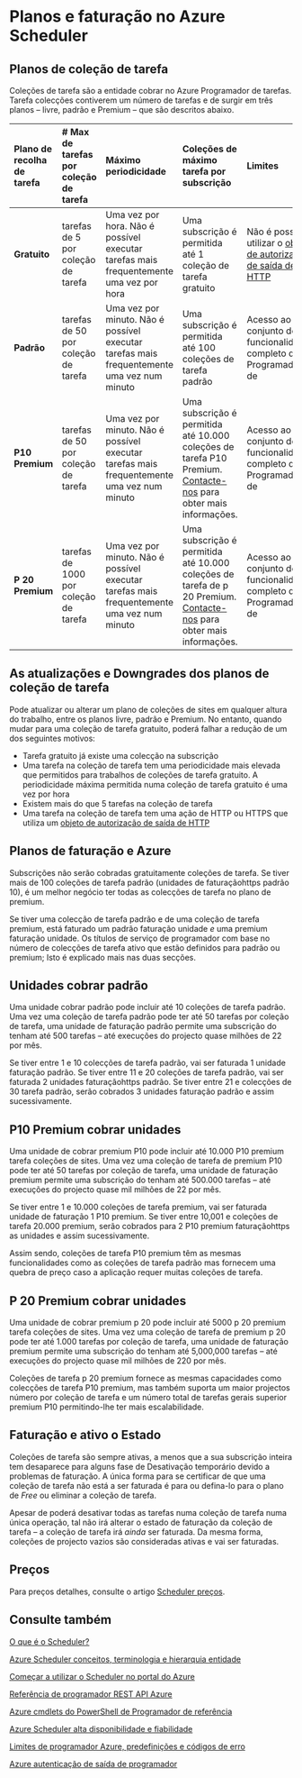 <properties
 pageTitle="Planos e faturação no Azure Scheduler"
 description="Planos e faturação no Azure Scheduler"
 services="scheduler"
 documentationCenter=".NET"
 authors="derek1ee"
 manager="kevinlam1"
 editor=""/>
<tags
 ms.service="scheduler"
 ms.workload="infrastructure-services"
 ms.tgt_pltfrm="na"
 ms.devlang="dotnet"
 ms.topic="article"
 ms.date="08/18/2016"
 ms.author="deli"/>

# <a name="plans-and-billing-in-azure-scheduler"></a>Planos e faturação no Azure Scheduler

## <a name="job-collection-plans"></a>Planos de coleção de tarefa

Coleções de tarefa são a entidade cobrar no Azure Programador de tarefas. Tarefa colecções contiverem um número de tarefas e de surgir em três planos – livre, padrão e Premium – que são descritos abaixo.

|**Plano de recolha de tarefa**|**# Max de tarefas por coleção de tarefa**|**Máximo periodicidade**|**Coleções de máximo tarefa por subscrição**|**Limites**|
|:---|:---|:---|:---|:---|
|**Gratuito**|tarefas de 5 por coleção de tarefa|Uma vez por hora. Não é possível executar tarefas mais frequentemente uma vez por hora|Uma subscrição é permitida até 1 coleção de tarefa gratuito|Não é possível utilizar o [objeto de autorização de saída de HTTP](scheduler-outbound-authentication.md)
|**Padrão**|tarefas de 50 por coleção de tarefa|Uma vez por minuto. Não é possível executar tarefas mais frequentemente uma vez num minuto|Uma subscrição é permitida até 100 coleções de tarefa padrão|Acesso ao conjunto de funcionalidades completo do Programador de|
|**P10 Premium**|tarefas de 50 por coleção de tarefa|Uma vez por minuto. Não é possível executar tarefas mais frequentemente uma vez num minuto|Uma subscrição é permitida até 10.000 coleções de tarefa P10 Premium. <a href="mailto:wapteams@microsoft.com">Contacte-nos</a> para obter mais informações.|Acesso ao conjunto de funcionalidades completo do Programador de|
|**P 20 Premium**|tarefas de 1000 por coleção de tarefa|Uma vez por minuto. Não é possível executar tarefas mais frequentemente uma vez num minuto|Uma subscrição é permitida até 10.000 coleções de tarefa de p 20 Premium. <a href="mailto:wapteams@microsoft.com">Contacte-nos</a> para obter mais informações.|Acesso ao conjunto de funcionalidades completo do Programador de|

## <a name="upgrades-and-downgrades-of-job-collection-plans"></a>As atualizações e Downgrades dos planos de coleção de tarefa

Pode atualizar ou alterar um plano de coleções de sites em qualquer altura do trabalho, entre os planos livre, padrão e Premium. No entanto, quando mudar para uma coleção de tarefa gratuito, poderá falhar a redução de um dos seguintes motivos:

- Tarefa gratuito já existe uma colecção na subscrição
- Uma tarefa na coleção de tarefa tem uma periodicidade mais elevada que permitidos para trabalhos de coleções de tarefa gratuito. A periodicidade máxima permitida numa coleção de tarefa gratuito é uma vez por hora
- Existem mais do que 5 tarefas na coleção de tarefa
- Uma tarefa na coleção de tarefa tem uma ação de HTTP ou HTTPS que utiliza um [objeto de autorização de saída de HTTP](scheduler-outbound-authentication.md)

## <a name="billing-and-azure-plans"></a>Planos de faturação e Azure

Subscrições não serão cobradas gratuitamente coleções de tarefa. Se tiver mais de 100 coleções de tarefa padrão (unidades de faturaçãohttps padrão 10), é um melhor negócio ter todas as colecções de tarefa no plano de premium.

Se tiver uma colecção de tarefa padrão e de uma coleção de tarefa premium, está faturado um padrão faturação unidade _e_ uma premium faturação unidade. Os títulos de serviço de programador com base no número de colecções de tarefa ativo que estão definidos para padrão ou premium; Isto é explicado mais nas duas secções.

## <a name="standard-billable-units"></a>Unidades cobrar padrão

Uma unidade cobrar padrão pode incluir até 10 coleções de tarefa padrão. Uma vez uma coleção de tarefa padrão pode ter até 50 tarefas por coleção de tarefa, uma unidade de faturação padrão permite uma subscrição do tenham até 500 tarefas – até execuções do projecto quase milhões de 22 por mês.

Se tiver entre 1 e 10 colecções de tarefa padrão, vai ser faturada 1 unidade faturação padrão. Se tiver entre 11 e 20 coleções de tarefa padrão, vai ser faturada 2 unidades faturaçãohttps padrão. Se tiver entre 21 e colecções de 30 tarefa padrão, serão cobrados 3 unidades faturação padrão e assim sucessivamente.

## <a name="p10-premium-billable-units"></a>P10 Premium cobrar unidades

Uma unidade de cobrar premium P10 pode incluir até 10.000 P10 premium tarefa coleções de sites. Uma vez uma coleção de tarefa de premium P10 pode ter até 50 tarefas por coleção de tarefa, uma unidade de faturação premium permite uma subscrição do tenham até 500.000 tarefas – até execuções do projecto quase mil milhões de 22 por mês.

Se tiver entre 1 e 10.000 coleções de tarefa premium, vai ser faturada unidade de faturação 1 P10 premium. Se tiver entre 10,001 e coleções de tarefa 20.000 premium, serão cobrados para 2 P10 premium faturaçãohttps as unidades e assim sucessivamente.

Assim sendo, coleções de tarefa P10 premium têm as mesmas funcionalidades como as coleções de tarefa padrão mas fornecem uma quebra de preço caso a aplicação requer muitas coleções de tarefa.

## <a name="p20-premium-billable-units"></a>P 20 Premium cobrar unidades

Uma unidade de cobrar premium p 20 pode incluir até 5000 p 20 premium tarefa coleções de sites. Uma vez uma coleção de tarefa de premium p 20 pode ter até 1.000 tarefas por coleção de tarefa, uma unidade de faturação premium permite uma subscrição do tenham até 5,000,000 tarefas – até execuções do projecto quase mil milhões de 220 por mês.

Coleções de tarefa p 20 premium fornece as mesmas capacidades como colecções de tarefa P10 premium, mas também suporta um maior projectos número por coleção de tarefa e um número total de tarefas gerais superior premium P10 permitindo-lhe ter mais escalabilidade.

## <a name="billing-and-active-status"></a>Faturação e ativo o Estado

Coleções de tarefa são sempre ativas, a menos que a sua subscrição inteira tem desaparece para alguns fase de Desativação temporário devido a problemas de faturação. A única forma para se certificar de que uma coleção de tarefa não está a ser faturada é para ou defina-lo para o plano de _Free_ ou eliminar a coleção de tarefa.

Apesar de poderá desativar todas as tarefas numa coleção de tarefa numa única operação, tal não irá alterar o estado de faturação da coleção de tarefa – a coleção de tarefa irá _ainda_ ser faturada. Da mesma forma, coleções de projecto vazios são consideradas ativas e vai ser faturadas.

## <a name="pricing"></a>Preços

Para preços detalhes, consulte o artigo [Scheduler preços](https://azure.microsoft.com/pricing/details/scheduler/).

## <a name="see-also"></a>Consulte também


 [O que é o Scheduler?](scheduler-intro.md)

 [Azure Scheduler conceitos, terminologia e hierarquia entidade](scheduler-concepts-terms.md)

 [Começar a utilizar o Scheduler no portal do Azure](scheduler-get-started-portal.md)

 [Referência de programador REST API Azure](https://msdn.microsoft.com/library/mt629143)

 [Azure cmdlets do PowerShell de Programador de referência](scheduler-powershell-reference.md)

 [Azure Scheduler alta disponibilidade e fiabilidade](scheduler-high-availability-reliability.md)

 [Limites de programador Azure, predefinições e códigos de erro](scheduler-limits-defaults-errors.md)

 [Azure autenticação de saída de programador](scheduler-outbound-authentication.md)

